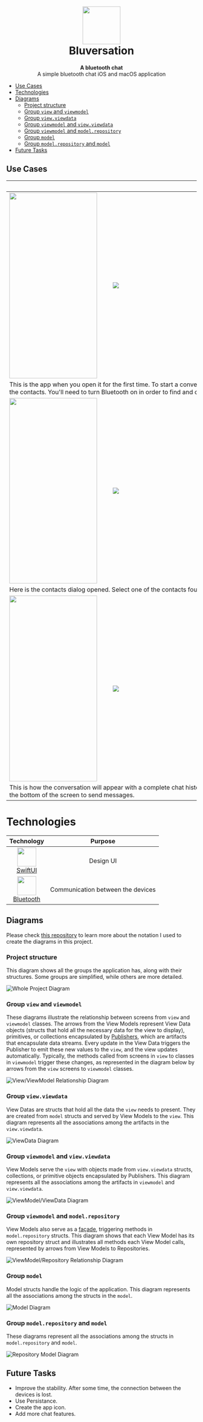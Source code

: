 <h1 align="center">
  <img src="readme-res/ic_launcher.svg" width="100" height="100"><br>
  Bluversation
</h1>

<p align="center">
  <strong>A bluetooth chat</strong><br>
  A simple bluetooth chat iOS and macOS application
</p>

- [Use Cases](#use-cases)
- [Technologies](#technologies)
- [Diagrams](#diagrams)
  - [Project structure](#project-structure)
  - [Group `view` and `viewmodel`](#group-view-and-viewmodel)
  - [Group `view.viewdata`](#group-viewviewdata)
  - [Group `viewmodel` and `view.viewdata`](#group-viewmodel-and-viewviewdata)
  - [Group `viewmodel` and `model.repository`](#group-viewmodel-and-modelrepository)
  - [Group `model`](#group-model)
  - [Group `model.repository` and `model`](#group-modelrepository-and-model)
- [Future Tasks](#future-tasks)

## Use Cases
<table>
  <thead>
    <tr>
      <th>&nbsp;&nbsp;&nbsp;&nbsp;&nbsp;&nbsp;&nbsp;&nbsp;&nbsp;&nbsp;&nbsp;&nbsp;&nbsp;&nbsp;&nbsp;&nbsp;&nbsp;&nbsp;&nbsp;&nbsp;&nbsp;&nbsp;&nbsp;&nbsp;&nbsp;&nbsp;&nbsp;&nbsp;&nbsp;&nbsp;&nbsp;&nbsp;&nbsp;&nbsp;&nbsp;&nbsp;&nbsp;&nbsp;&nbsp;&nbsp;&nbsp;&nbsp;&nbsp;&nbsp;&nbsp;&nbsp;&nbsp;&nbsp;&nbsp;&nbsp;&nbsp;&nbsp;&nbsp;&nbsp;&nbsp;&nbsp;&nbsp;&nbsp;&nbsp;&nbsp;</th>
      <th>&nbsp;&nbsp;&nbsp;&nbsp;&nbsp;&nbsp;&nbsp;&nbsp;&nbsp;&nbsp;&nbsp;&nbsp;&nbsp;&nbsp;&nbsp;&nbsp;&nbsp;&nbsp;&nbsp;&nbsp;&nbsp;&nbsp;&nbsp;&nbsp;&nbsp;&nbsp;&nbsp;&nbsp;&nbsp;&nbsp;&nbsp;&nbsp;&nbsp;&nbsp;&nbsp;&nbsp;&nbsp;&nbsp;&nbsp;&nbsp;&nbsp;&nbsp;&nbsp;&nbsp;&nbsp;&nbsp;&nbsp;&nbsp;&nbsp;&nbsp;&nbsp;&nbsp;&nbsp;&nbsp;&nbsp;&nbsp;&nbsp;&nbsp;&nbsp;&nbsp;&nbsp;&nbsp;&nbsp;&nbsp;&nbsp;&nbsp;&nbsp;&nbsp;&nbsp;&nbsp;&nbsp;&nbsp;&nbsp;&nbsp;&nbsp;&nbsp;&nbsp;&nbsp;&nbsp;&nbsp;&nbsp;&nbsp;&nbsp;&nbsp;&nbsp;&nbsp;&nbsp;&nbsp;&nbsp;&nbsp;&nbsp;&nbsp;&nbsp;&nbsp;&nbsp;&nbsp;&nbsp;&nbsp;&nbsp;&nbsp;&nbsp;&nbsp;&nbsp;&nbsp;&nbsp;&nbsp;&nbsp;&nbsp;&nbsp;&nbsp;&nbsp;&nbsp;&nbsp;&nbsp;&nbsp;&nbsp;&nbsp;&nbsp;&nbsp;&nbsp;&nbsp;&nbsp;&nbsp;&nbsp;&nbsp;&nbsp;&nbsp;&nbsp;&nbsp;&nbsp;</th>
    </tr>
  </thead>
  <tbody>
    <tr>
      <td>
        <img src="readme-res/screenshots/conversations-screen-empty-ios.png" width="232.05" height="490.8">
      </td>
      <td>
        <img src="readme-res/screenshots/conversations-screen-empty-macos.png">
      </td>
    </tr>
    <tr>
      <td colspan="2">
        This is the app when you open it for the first time. To start a conversation, click on the icon at the top to find the contacts. You'll need to turn Bluetooth on in order to find and chat with other contacts.
      </td>
    </tr>
    <tr>
      <td>
        <img src="readme-res/screenshots/contacts-dialog-ios.png" width="232.05" height="490.8">
      </td>
      <td>
        <img src="readme-res/screenshots/contacts-dialog-macos.png">
      </td>
    </tr>
    <tr>
      <td colspan="2">
        Here is the contacts dialog opened. Select one of the contacts found to start a conversation.
      </td>
    </tr>
    <tr>
      <td>
        <img src="readme-res/screenshots/conversation-screen-ios.png" width="232.05" height="490.8">
      </td>
      <td>
        <img src="readme-res/screenshots/conversation-screen-macos.png">
      </td>
    </tr>
    <tr>
      <td colspan="2">
        This is how the conversation will appear with a complete chat history. Type your message in the text field at the bottom of the screen to send messages.
      </td>
    </tr>
  </tbody>
</table>

# Technologies
|Technology|Purpose|
|:-:|:-:|
|<img src="https://developer.apple.com/assets/elements/icons/swiftui/swiftui-96x96_2x.png" width="50" height="50"><br>[SwiftUI](https://developer.apple.com/xcode/swiftui/)|Design UI|  
|<img src="https://www.bluetooth.com/wp-content/uploads/2019/10/Master-Icon-File_Logo-600x600.png" width="50" height="50"><br>[Bluetooth](https://developer.apple.com/xcode/swiftui/)|Communication between the devices|  

## Diagrams
  Please check <a href="https://github.com/giovanischiar/diagram-notation">this repository</a> to learn more about the notation I used to create the diagrams in this project.

### Project structure
  This diagram shows all the groups the application has, along with their structures. Some groups are simplified, while others are more detailed.

<picture>
  <source media="(prefers-color-scheme: dark)" srcset="./readme-res/diagrams/dark/project-structure-diagram.dark.svg">
  <img alt="Whole Project Diagram" src="./readme-res/diagrams/project-structure-diagram.light.svg">
</picture>

### Group `view` and `viewmodel`
  These diagrams illustrate the relationship between screens from `view` and `viewmodel` classes. The arrows from the View Models represent View Data objects (structs that hold all the necessary data for the view to display), primitives, or collections encapsulated by [Publishers](https://developer.apple.com/documentation/combine/publisher), which are artifacts that encapsulate data streams. Every update in the View Data triggers the Publisher to emit these new values to the `view`, and the view updates automatically. Typically, the methods called from screens in `view` to classes in `viewmodel` trigger these changes, as represented in the diagram below by arrows from the `view` screens to `viewmodel` classes.

<picture>
  <source media="(prefers-color-scheme: dark)" srcset="./readme-res/diagrams/dark/view-view-model-diagram.dark.svg">
  <img alt="View/ViewModel Relationship Diagram" src="./readme-res/diagrams/view-view-model-diagram.light.svg">
</picture>

### Group `view.viewdata`
  View Datas are structs that hold all the data the `view` needs to present. They are created from `model` structs and served by View Models to the `view`. This diagram represents all the associations among the artifacts in the `view.viewdata`.

<picture>
  <source media="(prefers-color-scheme: dark)" srcset="./readme-res/diagrams/dark/viewdata-diagram.dark.svg">
  <img alt="ViewData Diagram" src="./readme-res/diagrams/viewdata-diagram.light.svg">
</picture>

### Group `viewmodel` and `view.viewdata`
  View Models serve the `view` with objects made from `view.viewdata` structs, collections, or primitive objects encapsulated by Publishers. This diagram represents all the associations among the artifacts in `viewmodel` and `view.viewdata`.

<picture>
  <source media="(prefers-color-scheme: dark)" srcset="./readme-res/diagrams/dark/viewmodel-viewdata-diagram.dark.svg">
  <img alt="ViewModel/ViewData Diagram" src="./readme-res/diagrams/viewmodel-viewdata-diagram.light.svg">
</picture>

### Group `viewmodel` and `model.repository`
  View Models also serve as a [façade](https://en.wikipedia.org/wiki/Facade_pattern), triggering methods in `model.repository` structs. This diagram shows that each View Model has its own repository struct and illustrates all methods each View Model calls, represented by arrows from View Models to Repositories.

<picture>
  <source media="(prefers-color-scheme: dark)" srcset="./readme-res/diagrams/dark/viewmodel-repository-diagram.dark.svg">
  <img alt="ViewModel/Repository Relationship Diagram" src="./readme-res/diagrams/viewmodel-repository-diagram.light.svg">
</picture>

### Group `model`
  Model structs handle the logic of the application. This diagram represents all the associations among the structs in the `model`.

<picture>
  <source media="(prefers-color-scheme: dark)" srcset="./readme-res/diagrams/dark/model-diagram.dark.svg">
  <img alt="Model Diagram" src="./readme-res/diagrams/model-diagram.light.svg">
</picture>

### Group `model.repository` and `model`
  These diagrams represent all the associations among the structs in `model.repository` and `model`.

<picture>
  <source media="(prefers-color-scheme: dark)" srcset="./readme-res/diagrams/dark/repository-model-diagram.dark.svg">
  <img alt="Repository Model Diagram" src="./readme-res/diagrams/repository-model-diagram.light.svg">
</picture>

## Future Tasks
  - Improve the stability. After some time, the connection between the devices is lost.
  - Use Persistance.
  - Create the app icon.
  - Add more chat features.